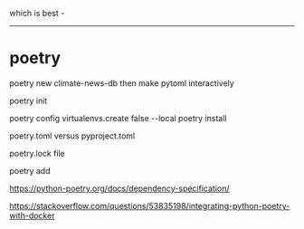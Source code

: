 which is best - 



---


# poetry

poetry new climate-news-db
then make pytoml interactively

poetry init

poetry config virtualenvs.create false --local
poetry install

poetry.toml versus pyproject.toml

poetry.lock file

poetry add

https://python-poetry.org/docs/dependency-specification/

https://stackoverflow.com/questions/53835198/integrating-python-poetry-with-docker
